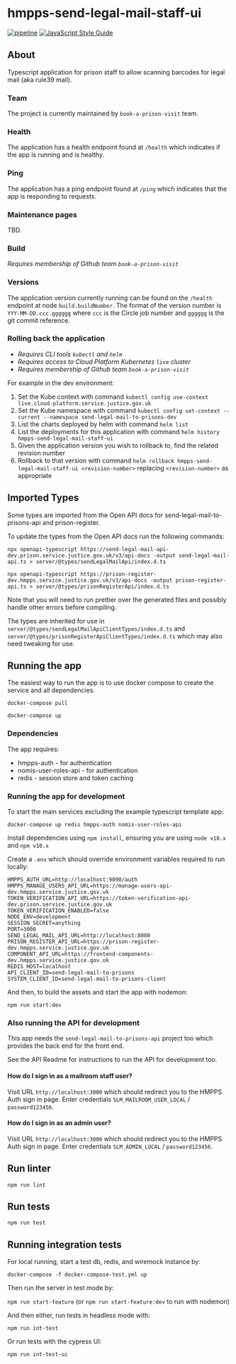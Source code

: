 # hmpps-send-legal-mail-staff-ui
[![pipeline](https://github.com/ministryofjustice/hmpps-send-legal-mail-staff-ui/actions/workflows/pipeline.yml/badge.svg)](https://github.com/ministryofjustice/hmpps-send-legal-mail-staff-ui) [![JavaScript Style Guide](https://img.shields.io/badge/code%20style-standard-brightgreen.svg)](http://standardjs.com/)

## About
Typescript application for prison staff to allow scanning barcodes for legal mail (aka rule39 mail).

### Team
The project is currently maintained by `book-a-prison-visit` team.

### Health
The application has a health endpoint found at `/health` which indicates if the app is running and is healthy.

### Ping
The application has a ping endpoint found at `/ping` which indicates that the app is responding to requests.

### Maintenance pages
TBD.

### Build
<em>Requires membership of Github team `book-a-prison-visit`</em>

### Versions
The application version currently running can be found on the `/health` endpoint at node `build.buildNumber`. The format of the version number is `YYY-MM-DD.ccc.gggggg` where `ccc` is the Circle job number and `gggggg` is the git commit reference.

### Rolling back the application

* <em>Requires CLI tools `kubectl` and `helm`</em>
* <em>Requires access to Cloud Platform Kubernetes `live` cluster</em>
* <em>Requires membership of Github team `book-a-prison-visit`</em>

For example in the dev environment:
1. Set the Kube context with command `kubectl config use-context live.cloud-platform.service.justice.gov.uk`
2. Set the Kube namespace with command `kubectl config set-context --current --namespace send-legal-mail-to-prisons-dev`
3. List the charts deployed by helm with command `helm list`
4. List the deployments for this application with command `helm history hmpps-send-legal-mail-staff-ui`
5. Given the application version you wish to rollback to, find the related revision number
6. Rollback to that version with command `helm rollback hmpps-send-legal-mail-staff-ui <revision-number>` replacing `<revision-number>` as appropriate

## Imported Types
Some types are imported from the Open API docs for send-legal-mail-to-prisons-api and prison-register.

To update the types from the Open API docs run the following commands:

`npx openapi-typescript https://send-legal-mail-api-dev.prison.service.justice.gov.uk/v3/api-docs -output send-legal-mail-api.ts > server/@types/sendLegalMailApi/index.d.ts`

`npx openapi-typescript https://prison-register-dev.hmpps.service.justice.gov.uk/v3/api-docs -output prison-register-api.ts > server/@types/prisonRegisterApi/index.d.ts`

Note that you will need to run prettier over the generated files and possibly handle other errors before compiling.

The types are inherited for use in `server/@types/sendLegalMailApiClientTypes/index.d.ts` and `server/@types/prisonRegisterApiClientTypes/index.d.ts` which may also need tweaking for use.

## Running the app
The easiest way to run the app is to use docker compose to create the service and all dependencies. 

`docker-compose pull`

`docker-compose up`

### Dependencies
The app requires: 
* hmpps-auth - for authentication
* nomis-user-roles-api - for authentication
* redis - session store and token caching

### Running the app for development

To start the main services excluding the example typescript template app: 

`docker-compose up redis hmpps-auth nomis-user-roles-api`

Install dependencies using `npm install`, ensuring you are using `node v18.x` and `npm v10.x`

Create a `.env` which should override environment variables required to run locally:
```properties
HMPPS_AUTH_URL=http://localhost:9090/auth
HMPPS_MANAGE_USERS_API_URL=https://manage-users-api-dev.hmpps.service.justice.gov.uk
TOKEN_VERIFICATION_API_URL=https://token-verification-api-dev.prison.service.justice.gov.uk
TOKEN_VERIFICATION_ENABLED=false
NODE_ENV=development
SESSION_SECRET=anything
PORT=3000
SEND_LEGAL_MAIL_API_URL=http://localhost:8080
PRISON_REGISTER_API_URL=https://prison-register-dev.hmpps.service.justice.gov.uk
COMPONENT_API_URL=https://frontend-components-dev.hmpps.service.justice.gov.uk
REDIS_HOST=localhost
API_CLIENT_ID=send-legal-mail-to-prisons
SYSTEM_CLIENT_ID=send-legal-mail-to-prisons-client
```

And then, to build the assets and start the app with nodemon:

`npm run start:dev`

### Also running the API for development
This app needs the `send-legal-mail-to-prisons-api` project too which provides the back end for the front end.

See the API Readme for instructions to run the API for development too.

#### How do I sign in as a mailroom staff user?
Visit URL `http://localhost:3000` which should redirect you to the HMPPS Auth sign in page. Enter credentials `SLM_MAILROOM_USER_LOCAL` / `password123456`.

#### How do I sign in as an admin user?
Visit URL `http://localhost:3000` which should redirect you to the HMPPS Auth sign in page. Enter credentials `SLM_ADMIN_LOCAL` / `password123456`.

## Run linter
`npm run lint`

## Run tests
`npm run test`

## Running integration tests
For local running, start a test db, redis, and wiremock instance by:

`docker-compose -f docker-compose-test.yml up`

Then run the server in test mode by:

`npm run start-feature` (or `npm run start-feature:dev` to run with nodemon)

And then either, run tests in headless mode with:

`npm run int-test`

Or run tests with the cypress UI:

`npm run int-test-ui`
